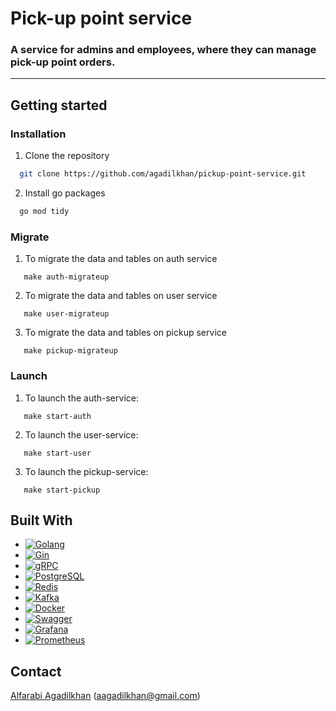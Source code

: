# Pick-up point service
### A service for admins and employees, where they can manage pick-up point orders.

***

## Getting started
### Installation
1. Clone the repository
 ```sh
   git clone https://github.com/agadilkhan/pickup-point-service.git
   ```
2. Install go packages
 ```sh
   go mod tidy
   ```

### Migrate
1. To migrate the data and tables on auth service
 ```
    make auth-migrateup
  ```
2. To migrate the data and tables on user service
 ```
    make user-migrateup
  ```
3. To migrate the data and tables on pickup service
 ```
    make pickup-migrateup
  ```

### Launch
1. To launch the auth-service:
 ```
    make start-auth
  ```
2. To launch the user-service:
 ```
    make start-user
  ```
3. To launch the pickup-service:
 ```
    make start-pickup
  ```

## Built With
* [![Golang][Golang-badge]][Golang-url]
* [![Gin][Gin-badge]][Gin-url]
* [![gRPC][gRPC-badge]][gRPC-url]
* [![PostgreSQL][PostgreSQL-badge]][PostgreSQL-url]
* [![Redis][Redis-badge]][Redis-url]
* [![Kafka][Kafka-badge]][Kafka-url]
* [![Docker][Docker-badge]][Docker-url]
* [![Swagger][Swagger-badge]][Swagger-url]
* [![Grafana][Grafana-badge]][Grafana-url]
* [![Prometheus][Prometheus-badge]][Prometheus-url]

[Golang-badge]: https://img.shields.io/badge/Go-00ADD8?style=for-the-badge&logo=go&logoColor=white
[Golang-url]: https://golang.org/
[Gin-badge]: https://img.shields.io/badge/Gin-00ADD8?style=for-the-badge&logo=go&logoColor=white
[Gin-url]: https://gin-gonic.com/
[Echo-badge]: https://img.shields.io/badge/Echo-00ADD8?style=for-the-badge&logo=go&logoColor=white
[Echo-url]: https://echo.labstack.com/
[PostgreSQL-badge]: https://img.shields.io/badge/PostgreSQL-336791?style=for-the-badge&logo=postgresql&logoColor=white
[PostgreSQL-url]: https://www.postgresql.org/
[Redis-badge]: https://img.shields.io/badge/Redis-DC382D?style=for-the-badge&logo=redis&logoColor=white
[Redis-url]: https://redis.io/
[Kafka-badge]: https://img.shields.io/badge/Apache%20Kafka-231F20?style=for-the-badge&logo=apache-kafka&logoColor=white
[Kafka-url]: https://kafka.apache.org/
[gRPC-badge]: https://img.shields.io/badge/gRPC-00ADD8?style=for-the-badge&logo=go&logoColor=white
[gRPC-url]: https://grpc.io/
[Docker-badge]: https://img.shields.io/badge/Docker-2496ED?style=for-the-badge&logo=docker&logoColor=white
[Docker-url]: https://www.docker.com/
[Swagger-badge]: https://img.shields.io/badge/Swagger-85EA2D?style=for-the-badge&logo=swagger&logoColor=black
[Swagger-url]: https://swagger.io/
[Grafana-badge]: https://img.shields.io/badge/Grafana-F46800?style=for-the-badge&logo=grafana&logoColor=white
[Grafana-url]: https://grafana.com/
[Prometheus-badge]: https://img.shields.io/badge/Prometheus-E6522C?style=for-the-badge&logo=prometheus&logoColor=white
[Prometheus-url]: https://prometheus.io/

## Contact

[Alfarabi Agadilkhan](https://t.me/agadilkhan) (aagadilkhan@gmail.com)


